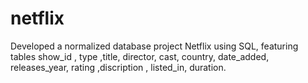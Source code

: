 # netflix
Developed a normalized database project Netflix using SQL, featuring tables  show_id , type ,title, director, cast, country, date_added, releases_year, rating ,discription , listed_in, duration.
